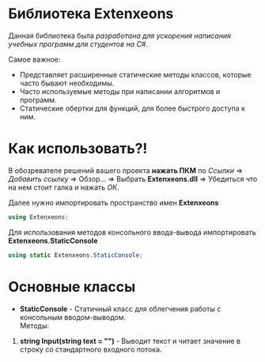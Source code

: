 # Библиотека Extenxeons
Данная библиотека была _разработана для ускорения написания учебных программ для студентов на C#_.

Самое важное:
- Представляет расширенные статические методы классов, которые часто бывают необходимы.
- Часто используемые методы при написании алгоритмов и программ.
- Статические обертки для функций, для более быстрого доступа к ним.

# Как использовать?!
В обозревателе решений вашего проекта **нажать ПКМ** по _Ссылки_ => _Добавить ссылку_ => Обзор... => Выбрать **Extenxeons.dll** => Убедиться что на нем стоит галка и нажать _ОК_.

Далее нужно импортировать пространство имен **Extenxeons**
```csharp
using Extenxeons;
```

Для использования методов консольного ввода-вывода импортировать **Extenxeons.StaticConsole**
```csharp
using static Extenxeons.StaticConsole;
```

# Основные классы

- **StaticConsole** - Cтатичный класс для облегчения работы с консольным вводом-выводом.\
Методы:
1. **string Input(string text = "")** - Выводит текст и читает значение в строку со стандартного входного потока.
